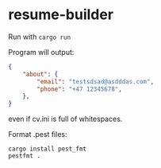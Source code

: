 # resume-builder

Run with `cargo run`

Program will output:

```json
{
    "about": {
        "email": "testsdsad@asdddas.com",
        "phone": "+47 12345678",
    },
}
```

even if cv.ini is full of whitespaces.

Format .pest files:

```
cargo install pest_fmt
pestfmt .
```